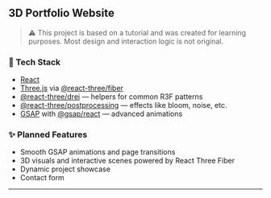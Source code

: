 ## 3D Portfolio Website
> ⚠️ This project is based on a tutorial and was created for learning purposes. Most design and interaction logic is not original.

### 🔧 Tech Stack

- [React](https://reactjs.org/)
- [Three.js](https://threejs.org/) via [@react-three/fiber](https://docs.pmnd.rs/react-three-fiber/)
- [@react-three/drei](https://github.com/pmndrs/drei) — helpers for common R3F patterns
- [@react-three/postprocessing](https://github.com/pmndrs/react-postprocessing) — effects like bloom, noise, etc.
- [GSAP](https://gsap.com/) with [@gsap/react](https://www.npmjs.com/package/@gsap/react) — advanced animations

### ✨ Planned Features

- Smooth GSAP animations and page transitions
- 3D visuals and interactive scenes powered by React Three Fiber
- Dynamic project showcase
- Contact form

---
